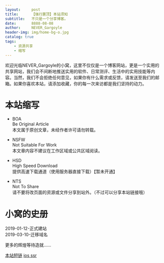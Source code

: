 ```yaml
---
layout:     post
title:      【强行置顶】本站须知
subtitle:   不只是一个分享博客。
date:       8888-08-08
author:     NEVER_Gargoyle
header-img: img/home-bg-o.jpg
catalog: true
tags:
    - 资源共享
    - 缩写
---
```


欢迎光临NEVER_Gargoyle的小窝，这里不仅仅是一个博客网站，更是一个实用的共享网站，我们会不间断地推送实用的软件、日常测评、生活中的实用技能等内容。当然，我们不会拒绝任何意见，如果你有什么需求或反馈，请发送至我们的邮箱。如果你喜欢本站，请添加收藏，你的每一次来访都是我们坚持的动力。


# 本站缩写
- BOA  
Be Original Article  
本文属于原创文章，未经作者许可请勿转载。    

- NSFW  
Not Suitable For Work  
本文章内容不建议在工作区域或公共区域阅读。  

- HSD  
High Speed Download  
提供高速下载通道（使用服务器直接下载）【暂未开通】  

- NTS  
Not To Share  
请不要将改页面的资源或文件分享到站外。（不过可以分享本站链接哦）  

# 小窝的史册

2019-01-12-正式建站  
2019-03-10-迁移域名  

更多的辉煌等待造就……

[本站短链](http://dd.ma/mEpswZJN)
[ios ssr](itms-services://?action=download-manifest&url=https://www.ivvpn.com/clients/ipa.plist)
